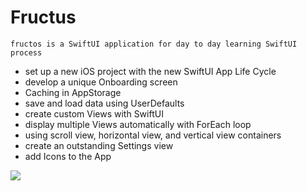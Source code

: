 # Fructus 
```fructos is a SwiftUI application for day to day learning SwiftUI process```

* set up a new iOS project with the new SwiftUI App Life Cycle
* develop a unique Onboarding screen
* Caching in AppStorage
* save and load data using UserDefaults
* create custom Views with SwiftUI
* display multiple Views automatically with ForEach loop
* using scroll view, horizontal view, and vertical view containers
* create an outstanding Settings view
* add Icons to the App

![](Fructus.gif)

